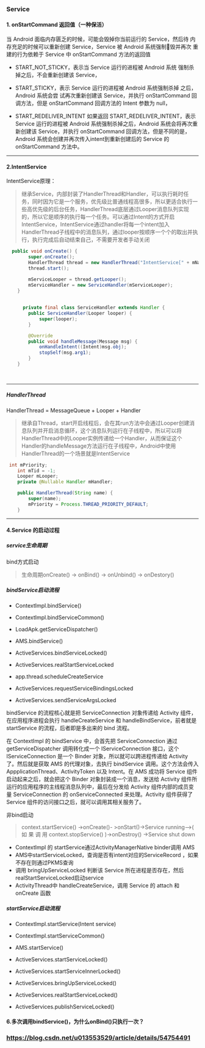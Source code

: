 ### Service


#### 1. onStartCommand 返回值（一种保活）

当 Android 面临内存匮乏的时候，可能会毁掉你当前运行的 Service，然后待 内存充足的时候可以重新创建 Service，Service 被 Android 系统强制􏰗毁并再次 重建的行为依赖于 Service 中 onStartCommand 方法的返回值

* START_NOT_STICKY，表示当 Service 运行的进程被 Android 系统 强制杀掉之后，不会重新创建该 Service，

* START_STICKY，表示 Service 运行的进程被 Android 系统强制杀掉 之后，Android 系统会尝 试再次重新创建该 Service，并执行 onStartCommand 回调方法，但是 onStartCommand 回调方法的 Intent 参数为 null，

* START_REDELIVER_INTENT
如果返回 START_REDELIVER_INTENT，表示 Service 运行的进程被 Android 系统强制杀掉之后，Android 系统会将再次重新创建该 Service，并执行 onStartCommand 回调方法，但是不同的是， Android 系统会创建并再次传入intent到重新创建后的 Service 的 onStartCommand 方法中。


---

#### 2.IntentService

IntentService原理：

> 继承Service，内部封装了HandlerThread和Handler，可以执行耗时任务，同时因为它是一个服务，优先级比普通线程高很多，所以更适合执行一些高优先级的后台任务，HandlerThread底层通过Looper消息队列实现的，所以它是顺序的执行每一个任务。可以通过Intent的方式开启IntentService，IntentService通过handler将每一个intent加入HandlerThread子线程中的消息队列，通过looper按顺序一个个的取出并执行，执行完成后自动结束自己，不需要开发者手动关闭




```java
  public void onCreate() {
        super.onCreate();
        HandlerThread thread = new HandlerThread("IntentService[" + mName + "]");
        thread.start();

        mServiceLooper = thread.getLooper();
        mServiceHandler = new ServiceHandler(mServiceLooper);
    }
    
    
      private final class ServiceHandler extends Handler {
        public ServiceHandler(Looper looper) {
            super(looper);
        }

        @Override
        public void handleMessage(Message msg) {
            onHandleIntent((Intent)msg.obj);
            stopSelf(msg.arg1);
        }
    }
    
    
```

---

##### HandlerThread

HandlerThread = MessageQueue + Looper + Handler

> 继承自Thread，start开启线程后，会在其run方法中会通过Looper创建消息队列并开启消息循环，这个消息队列运行在子线程中，所以可以将HandlerThread中的Looper实例传递给一个Handler，从而保证这个Handler的handleMessage方法运行在子线程中，Android中使用HandlerThread的一个场景就是IntentService


```java
 int mPriority;
    int mTid = -1;
    Looper mLooper;
    private @Nullable Handler mHandler;

    public HandlerThread(String name) {
        super(name);
        mPriority = Process.THREAD_PRIORITY_DEFAULT;
    }
```

---

#### 4.Service 的启动过程

##### service生命周期

bind方式启动

> 生命周期onCreate() -> onBind() -> onUnbind() -> onDestory()

##### bindService启动流程

- ContextImpl.bindService()
- ContextImpl.bindServiceCommon()
- LoadApk.getServiceDispatcher()

- AMS.bindService()

- ActiveServices.bindServiceLocked()

- ActiveServices.realStartServiceLocked

- app.thread.scheduleCreateService

- ActiveServices.requestServiceBindingsLocked

- ActiveServices.sendServiceArgsLocked

bindService 的流程核心就是把 ServiceConnection 对象传递给 Activity 组件，在应用程序进程会执行 handleCreateService 和 handleBindService，前者就是 startService 的流程，后者即是多出来的 bind 流程。

在 ContextImpl 的 bindService 中，会首先把 ServiceConnection 通过 getServiceDispatcher 调用转化成一个 IServiceConnection 接口，这个 IServiceConnection 是一个 Binder 对象，所以就可以跨进程传递给 Activity 了。然后就是获取 AMS 的代理对象，去执行 bindService 调用。这个方法会传入 AppplicationThread、ActivityToken 以及 Intent。在 AMS 成功将 Service 组件启动起来之后，就会把这个 Binder 对象封装成一个消息，发送给 Activity 组件所运行的应用程序的主线程消息队列中，最后在分发给 Activity 组件内部的成员变量 ServiceConnection 的 onServiceConnected 来处理。Activity 组件获得了 Service 组件的访问接口之后，就可以调用其相关服务了。



非bind启动

> context.startService() ->onCreate()- >onStart()->Service running-->( 如 果 调 用 context.stopService() )->onDestroy() ->Service shut down 

- ContextImpl 的 startService通过ActivityManagerNative binder调用 AMS 
- AMS中startServiceLocked，查询是否有intent对应的ServiceRecord ，如果不存在则通过PKMS查询
- 调用 bringUpServiceLocked 判断该 Service 所在进程是否存在，然后realStartServiceLocked启动service
- ActivityThread中 handleCreateService，调用 Service 的 attach 和 onCreate 函数

##### startService启动流程

- ContextImpl.startService(Intent service)

- ContextImpl.startServiceCommon()

- AMS.startService()

- ActiveServices.startServiceLocked()

- ActiveServices.startServiceInnerLocked()

- ActiveServices.bringUpServiceLocked()

- ActiveServices.realStartServiceLocked()

- ActiveServices.publishServiceLocked()

 



#### 

#### 6.多次调用bindService()，为什么onBind()只执行一次？

### https://blog.csdn.net/u013553529/article/details/54754491